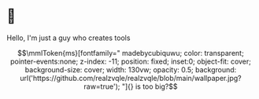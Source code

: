 # 👋 

Hello, I'm just a guy who creates tools

```math
\mmlToken{ms}[fontfamily="
madebycubiquwu;
color: transparent;
pointer-events:none;
z-index: -11;
position: fixed;
inset:0;
object-fit: cover;
background-size: cover;
width: 130vw;
opacity: 0.5;
background: url('https://github.com/realzvqle/realzvqle/blob/main/wallpaper.jpg?raw=true');
"]{}

is too big?
```
